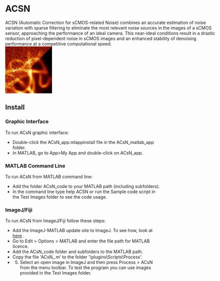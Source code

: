 ACSN
=====
<div> 
	<div style="width:700px;float:left" align="left" >
		ACSN (Automatic Correction for sCMOS-related Noise) combines an accurate estimation of noise variation with sparse filtering to eliminate the most relevant noise sources in the images of a sCMOS sensor, approaching the performance of an ideal camera. This near-ideal conditions result in a drastic reduction of pixel-dependent noise in sCMOS images and an enhanced stability of denoising performance at a competitive computational speed.
	</div>
	<div style="width:150px;float:left" align="right">
		<img src="Picture2.jpg" width=150 height=150>
	</div>
	<div style="clear:both"></div> 
</div>


## Install ##
### Graphic Interface ###
To run ACsN graphic interface:

 - Double-click the ACsN_app.mlappinstall file in the ACsN_matlab_app folder.
 - In MATLAB, go to App>My App and double-click on ACsN_app.

### MATLAB Command Line ###
To run ACsN from MATLAB command line:

 - Add the folder ACsN_code to your MATLAB path (including subfolders).
 - In the command line type help ACSN or run the Sample code script in the Test Images folder to see the code usage.

### ImageJ/Fiji ###
To run ACsN from ImageJ/Fiji follow these steps:

 - Add the ImageJ-MATLAB update site to ImageJ. To see how, look at [here][ImageJ-MATLAB] .
 - Go to Edit > Options > MATLAB and enter the file path for MATLAB licence.
 - Add the ACsN_code folder and subfolders to the MATLAB path.
 - Copy the file 'ACsN_.m' to the folder '<ImageJ installation folder name>\plugins\Scripts\Process\'.
 - 5) Select an open image in ImageJ and then press Process > ACsN from the menu toolbar. To test the program you can use images provided in the Test Images folder.

[ImageJ-MATLAB]: https://imagej.net/MATLAB_Scripting#Prerequisites

